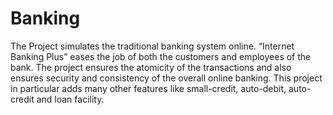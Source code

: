 Banking
=======
The Project simulates the traditional banking system online. “Internet Banking Plus” eases the job of both the customers and employees of the bank. The project ensures the atomicity of the transactions and also ensures security and consistency of the overall online banking. This project in particular adds many other features like small-credit, auto-debit, auto-credit and loan facility.
